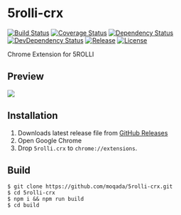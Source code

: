 # 5rolli-crx

[![Build Status][travis-image]][travis-url]
[![Coverage Status][codecov-image]][codecov-url]
[![Dependency Status][daviddm-image]][daviddm-url]
[![DevDependency Status][daviddm-dev-image]][daviddm-dev-url]
[![Release][release-image]][release-url]
[![License][license-image]][license-url]

Chrome Extension for 5ROLLI

## Preview 

![](https://i.gyazo.com/0861522423b85750b3284e03e6217096.png)


## Installation

1. Downloads latest release file from [GitHub Releases](https://github.com/moqada/5rolli-crx/releases)
2. Open Google Chrome
3. Drop `5rolli.crx` to `chrome://extensions`.


## Build

```
$ git clone https://github.com/moqada/5rolli-crx.git
$ cd 5rolli-crx
$ npm i && npm run build
$ cd build
```


[travis-url]: https://travis-ci.org/moqada/5rolli-crx
[travis-image]: https://img.shields.io/travis/moqada/5rolli-crx.svg?style=flat-square
[daviddm-url]: https://david-dm.org/moqada/5rolli-crx
[daviddm-image]: https://img.shields.io/david/moqada/5rolli-crx.svg?style=flat-square
[daviddm-dev-url]: https://david-dm.org/moqada/5rolli-crx#info=devDependencies
[daviddm-dev-image]: https://img.shields.io/david/dev/moqada/5rolli-crx.svg?style=flat-square
[codecov-url]: https://codecov.io/github/moqada/5rolli-crx
[codecov-image]: https://img.shields.io/codecov/c/github/moqada/5rolli-crx.svg?style=flat-square
[license-url]: http://github.com/moqada/5rolli-crx/blob/master/LICENCE
[license-image]: https://img.shields.io/github/license/moqada/5rolli-crx.svg?style=flat-square
[release-url]: https://github.com/moqada/5rolli-crx/releases
[release-image]: https://img.shields.io/github/release/moqada/5rolli-crx.svg?style=flat-square
